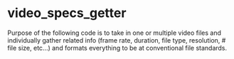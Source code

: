 # video_specs_getter
Purpose of the following code is to take in one or multiple video files and individually gather related info (frame rate, duration, file type, resolution, # file size, etc...) and formats everything to be at conventional file standards. 
